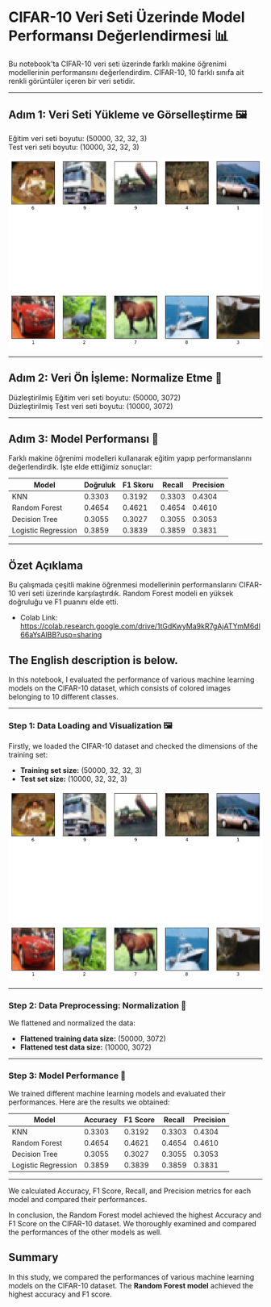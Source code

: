 # CIFAR-10 Veri Seti Üzerinde Model Performansı Değerlendirmesi 📊

Bu notebook'ta CIFAR-10 veri seti üzerinde farklı makine öğrenimi modellerinin performansını değerlendirdim. CIFAR-10, 10 farklı sınıfa ait renkli görüntüler içeren bir veri setidir.

---

## Adım 1: Veri Seti Yükleme ve Görselleştirme 🖼️

Eğitim veri seti boyutu: (50000, 32, 32, 3)  
Test veri seti boyutu: (10000, 32, 32, 3)

![CIFAR-10 örnek görüntüler](cifar10_examples.png)

---

## Adım 2: Veri Ön İşleme: Normalize Etme 📏

Düzleştirilmiş Eğitim veri seti boyutu: (50000, 3072)  
Düzleştirilmiş Test veri seti boyutu: (10000, 3072)

---

## Adım 3: Model Performansı 🚀

Farklı makine öğrenimi modelleri kullanarak eğitim yapıp performanslarını değerlendirdik. İşte elde ettiğimiz sonuçlar:

| Model                 | Doğruluk | F1 Skoru | Recall  | Precision |
|-----------------------|----------|----------|---------|-----------|
| KNN                   | 0.3303   | 0.3192   | 0.3303  | 0.4304    |
| Random Forest         | 0.4654   | 0.4621   | 0.4654  | 0.4610    |
| Decision Tree         | 0.3055   | 0.3027   | 0.3055  | 0.3053    |
| Logistic Regression   | 0.3859   | 0.3839   | 0.3859  | 0.3831    |

---

## Özet Açıklama

Bu çalışmada çeşitli makine öğrenmesi modellerinin performanslarını CIFAR-10 veri seti üzerinde karşılaştırdık. Random Forest modeli en yüksek doğruluğu ve F1 puanını elde etti.

- Colab Link:   https://colab.research.google.com/drive/1tGdKwyMa9kR7gAjATYmM6dl66aYsAlBB?usp=sharing

## The English description is below.

In this notebook, I evaluated the performance of various machine learning models on the CIFAR-10 dataset, which consists of colored images belonging to 10 different classes.

---

### Step 1: Data Loading and Visualization 🖼️

Firstly, we loaded the CIFAR-10 dataset and checked the dimensions of the training set:

- **Training set size:** (50000, 32, 32, 3)
- **Test set size:** (10000, 32, 32, 3)

![CIFAR-10 sample images](cifar10_examples.png)

---

### Step 2: Data Preprocessing: Normalization 📏

We flattened and normalized the data:

- **Flattened training data size:** (50000, 3072)
- **Flattened test data size:** (10000, 3072)

---

### Step 3: Model Performance 🚀

We trained different machine learning models and evaluated their performances. Here are the results we obtained:

| Model                 | Accuracy | F1 Score | Recall  | Precision |
|-----------------------|----------|----------|---------|-----------|
| KNN                   | 0.3303   | 0.3192   | 0.3303  | 0.4304    |
| Random Forest         | 0.4654   | 0.4621   | 0.4654  | 0.4610    |
| Decision Tree         | 0.3055   | 0.3027   | 0.3055  | 0.3053    |
| Logistic Regression   | 0.3859   | 0.3839   | 0.3859  | 0.3831    |

---

We calculated Accuracy, F1 Score, Recall, and Precision metrics for each model and compared their performances.

In conclusion, the Random Forest model achieved the highest Accuracy and F1 Score on the CIFAR-10 dataset. We thoroughly examined and compared the performances of the other models as well.



## Summary

In this study, we compared the performances of various machine learning models on the CIFAR-10 dataset. The **Random Forest model** achieved the highest accuracy and F1 score.

